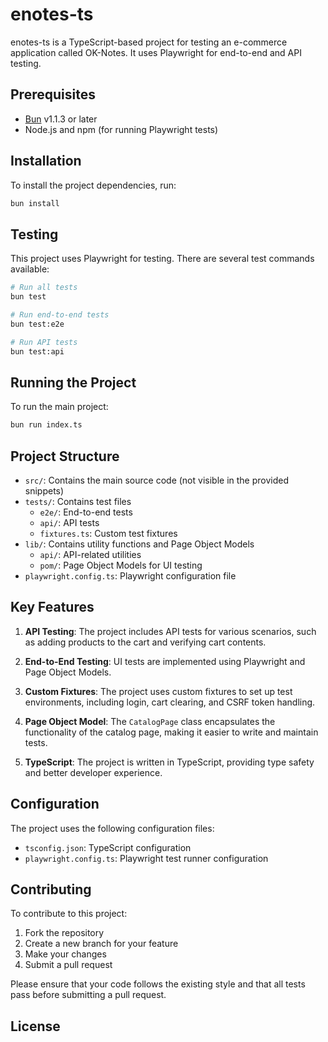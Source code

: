 # enotes-ts

enotes-ts is a TypeScript-based project for testing an e-commerce application called OK-Notes. It uses Playwright for end-to-end and API testing.

## Prerequisites

- [Bun](https://bun.sh) v1.1.3 or later
- Node.js and npm (for running Playwright tests)

## Installation

To install the project dependencies, run:
```bash
bun install
```

## Testing

This project uses Playwright for testing. There are several test commands available:

```bash
# Run all tests
bun test

# Run end-to-end tests
bun test:e2e

# Run API tests
bun test:api
```

## Running the Project

To run the main project:
```bash
bun run index.ts
```


## Project Structure

- `src/`: Contains the main source code (not visible in the provided snippets)
- `tests/`: Contains test files
  - `e2e/`: End-to-end tests
  - `api/`: API tests
  - `fixtures.ts`: Custom test fixtures
- `lib/`: Contains utility functions and Page Object Models
  - `api/`: API-related utilities
  - `pom/`: Page Object Models for UI testing
- `playwright.config.ts`: Playwright configuration file

## Key Features

1. **API Testing**: The project includes API tests for various scenarios, such as adding products to the cart and verifying cart contents.

2. **End-to-End Testing**: UI tests are implemented using Playwright and Page Object Models.

3. **Custom Fixtures**: The project uses custom fixtures to set up test environments, including login, cart clearing, and CSRF token handling.

4. **Page Object Model**: The `CatalogPage` class encapsulates the functionality of the catalog page, making it easier to write and maintain tests.

5. **TypeScript**: The project is written in TypeScript, providing type safety and better developer experience.

## Configuration

The project uses the following configuration files:

- `tsconfig.json`: TypeScript configuration
- `playwright.config.ts`: Playwright test runner configuration

## Contributing

To contribute to this project:

1. Fork the repository
2. Create a new branch for your feature
3. Make your changes
4. Submit a pull request

Please ensure that your code follows the existing style and that all tests pass before submitting a pull request.

## License